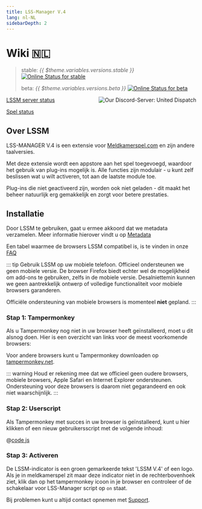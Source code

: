 ```yaml
---
title: LSS-Manager V.4
lang: nl-NL
sidebarDepth: 2
---
```


# Wiki 🇳🇱 <Badge :text="'v' + $theme.variables.versions.short"/>

> stable: *{{ $theme.variables.versions.stable }}* [![Online Status for stable](https://status.lss-manager.de/api/badge/71/status?style=flat&upLabel=online&downLabel=offline)][lssm.status]
> 
> beta: *{{ $theme.variables.versions.beta }}* [![Online Status for beta](https://status.lss-manager.de/api/badge/72/status?style=flat&upLabel=online&downLabel=offline)][lssm.status]

<discord style="float: right;"><img src="https://discord.com/api/guilds/254167535446917120/embed.png?style=banner1" alt="Our Discord-Server: United Dispatch" data-prevent-zooming></discord>

[LSSM server status][lssm.status]

[Spel status](https://status.lss-manager.de/status/missionchief)

<!-- Do NOT edit anything above this line! Any edits will be removed as content is auto generated! -->

## Over LSSM

LSS-MANAGER V.4 is een extensie voor [Meldkamerspel.com][games.self] en zijn andere taalversies.

Met deze extensie wordt een appstore aan het spel toegevoegd, waardoor het gebruik van plug-ins mogelijk is. Alle functies zijn modulair - u kunt zelf beslissen wat u wilt activeren, tot aan de laatste module toe.

Plug-ins die niet geactiveerd zijn, worden ook niet geladen - dit maakt het beheer natuurlijk erg gemakkelijk en zorgt voor betere prestaties.

## Installatie

Door LSSM te gebruiken, gaat u ermee akkoord dat we metadata verzamelen. Meer informatie hierover vindt u op [Metadata][docs.metadata]

Een tabel waarmee de browsers LSSM compatibel is, is te vinden in onze [FAQ](faq.md#in-welke-browsers-werkt-LSS-Manager)

::: tip Gebruik LSSM op uw mobiele telefoon.
Officieel ondersteunen we geen mobiele versie. De browser Firefox biedt echter wel de mogelijkheid om add-ons te gebruiken, zelfs in de mobiele versie. Desalniettemin kunnen we geen aantrekkelijk ontwerp of volledige functionaliteit voor mobiele browsers garanderen.

Officiële ondersteuning van mobiele browsers is momenteel **niet** gepland.
:::

### Stap 1: Tampermonkey
Als u Tampermonkey nog niet in uw browser heeft geïnstalleerd, moet u dit alsnog doen. Hier is een overzicht van links voor de meest voorkomende browsers:

<tampermonkey-download-table/>

Voor andere browsers kunt u Tampermonkey downloaden op [tampermonkey.net][tampermonkey].

::: warning
Houd er rekening mee dat we officieel geen oudere browsers, mobiele browsers, Apple Safari en Internet Explorer ondersteunen. Ondersteuning voor deze browsers is daarom niet gegarandeerd en ook niet waarschijnlijk.
:::

### Stap 2: Userscript
Als Tampermonkey met succes in uw browser is geïnstalleerd, kunt u <a :href="$theme.variables.server + 'lssm-v4.user.js'" target="_blank">hier</a> klikken of een nieuw gebruikersscript met de volgende inhoud:

@[code js](@userscript)

### Stap 3: Activeren
De LSSM-indicator is een groen gemarkeerde tekst 'LSSM V.4' of een logo.
Als je in meldkamerspel zit maar deze indicator niet in de rechterbovenhoek ziet, klik dan op het tampermonkey icoon in je browser en controleer of de schakelaar voor LSS-Manager script op `on` staat.

Bij problemen kunt u altijd contact opnemen met [Support][docs.support].

<!-- ==START_FOOTER== Do NOT edit anything below this line! Any edits will be removed as content is auto generated! -->
[lssm.status]: https://status.lss-manager.de/
[lssm.discord]: https://discord.gg/RcTNjpB
[lssm.userscript]: https://v4.lss-manager.de/lssm-v4.user.js
[lssm.donations]: https://donate.lss-manager.de/
[docs]: https://docs.lss-manager.de/
[docs.apps]: /nl_NL/apps/
[docs.appstore]: /nl_NL/appstore/
[docs.bugs]: /nl_NL/bugs/
[docs.error_report]: /nl_NL/error_report/
[docs.faq]: /nl_NL/faq/
[docs.metadata]: /nl_NL/metadata/
[docs.other]: /nl_NL/other/
[docs.settings]: /nl_NL/settings/
[docs.suggestions]: /nl_NL/suggestions/
[docs.support]: /nl_NL/support/
[games.self]: https://meldkamerspel.com
[tampermonkey]: https://tampermonkey.net/